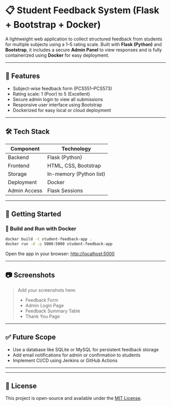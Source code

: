 
# 📋 Student Feedback System (Flask + Bootstrap + Docker)

A lightweight web application to collect structured feedback from students for multiple subjects using a 1–5 rating scale. Built with **Flask (Python)** and **Bootstrap**, it includes a secure **Admin Panel** to view responses and is fully containerized using **Docker** for easy deployment.

---

## 🔧 Features
- Subject-wise feedback form (PCS551–PCS573)
- Rating scale: 1 (Poor) to 5 (Excellent)
- Secure admin login to view all submissions
- Responsive user interface using Bootstrap
- Dockerized for easy local or cloud deployment

---

## 🛠 Tech Stack
| Component     | Technology         |
|---------------|--------------------|
| Backend       | Flask (Python)     |
| Frontend      | HTML, CSS, Bootstrap |
| Storage       | In-memory (Python list) |
| Deployment    | Docker             |
| Admin Access  | Flask Sessions     |

---

## 🚀 Getting Started

### 🔨 Build and Run with Docker
```bash
docker build -t student-feedback-app .
docker run -d -p 5000:5000 student-feedback-app
```

Open the app in your browser: [http://localhost:5000](http://localhost:5000)

---

## 📷 Screenshots

> Add your screenshots here:
> - Feedback Form
> - Admin Login Page
> - Feedback Summary Table
> - Thank You Page

---

## ✅ Future Scope
- Use a database like SQLite or MySQL for persistent feedback storage
- Add email notifications for admin or confirmation to students
- Implement CI/CD using Jenkins or GitHub Actions

---



---

## 📄 License
This project is open-source and available under the [MIT License](LICENSE).
